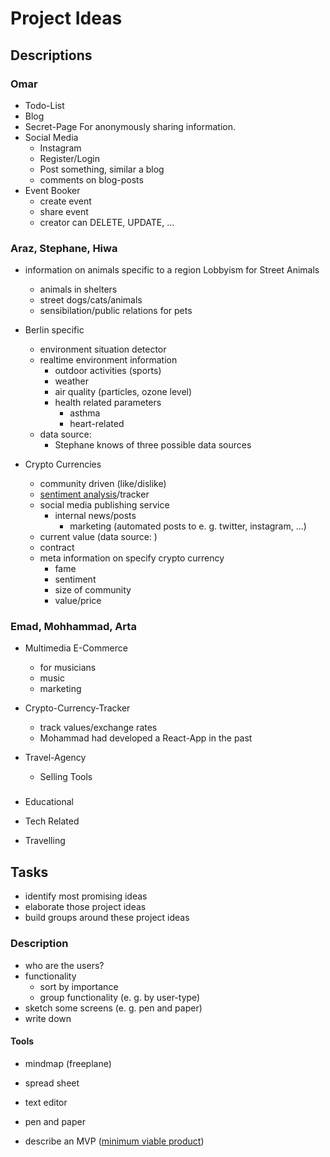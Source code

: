 # Project Ideas

## Descriptions

### Omar
- Todo-List
- Blog
- Secret-Page 
  For anonymously sharing information.
- Social Media
  - Instagram
  - Register/Login
  - Post something, similar a blog
  - comments on blog-posts
- Event Booker
  - create event
  - share event
  - creator can DELETE, UPDATE, ...

### Araz, Stephane, Hiwa
- information on animals specific to a region
  Lobbyism for Street Animals
  - animals in shelters
  - street dogs/cats/animals
  - sensibilation/public relations for pets

- Berlin specific
  - environment situation detector
  - realtime environment information
	- outdoor activities (sports)
    - weather
	- air quality (particles, ozone level)
	- health related parameters
	  - asthma
	  - heart-related 
  - data source:
    - Stephane knows of three possible data sources

- Crypto Currencies
  - community driven (like/dislike)
  - [sentiment analysis](https://en.wikipedia.org/wiki/Sentiment_analysis)/tracker
  - social media publishing service
    - internal news/posts
	  - marketing (automated posts to e. g. twitter, instagram, ...)
  - current value (data source: )
  - contract
  - meta information on specify crypto currency
    - fame
	- sentiment
	- size of community
	- value/price

### Emad, Mohhammad, Arta
- Multimedia E-Commerce
  - for musicians
  - music
  - marketing

- Crypto-Currency-Tracker
  - track values/exchange rates
  - Mohammad had developed a React-App in the past

- Travel-Agency
  - Selling Tools

### 
- Educational 

- Tech Related

- Travelling

## Tasks
- identify most promising ideas
- elaborate those project ideas
- build groups around these project ideas

### Description
- who are the users?
- functionality
  - sort by importance
  - group functionality (e. g. by user-type)
- sketch some screens (e. g. pen and paper)
- write down

#### Tools
- mindmap (freeplane)
- spread sheet
- text editor
- pen and paper

- describe an MVP ([minimum viable product](https://en.wikipedia.org/wiki/Minimum_viable_product))
